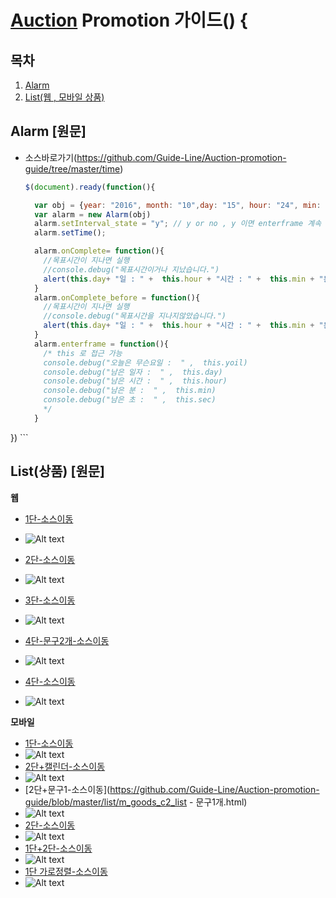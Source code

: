 
# [Auction](http://www.auction.co.kr) Promotion  가이드() {



## <a name='TOC'><a name='TOC'>목차</a>

  1. [Alarm](#alarm)
  1. [List(웹 , 모바일 상품)](#list)

  
 

## <a name='alarm'>Alarm</a> [원문]

  - 소스바로가기(https://github.com/Guide-Line/Auction-promotion-guide/tree/master/time)

   
    ```javascript
    $(document).ready(function(){
    
      var obj = {year: "2016", month: "10",day: "15", hour: "24", min: "00", sec: "00"}//목표시간 설정하기
      var alarm = new Alarm(obj)
      alarm.setInterval_state = "y"; // y or no , y 이면 enterframe 계속 실행
      alarm.setTime();
    
      alarm.onComplete= function(){
        //목표시간이 지나면 실행
        //console.debug("목표시간이거나 지났습니다.")
        alert(this.day+ "일 : " +  this.hour + "시간 : " +  this.min + "분 : "  +this.sec + "초")
      }
      alarm.onComplete_before = function(){
        //목표시간이 지나면 실행
        //console.debug("목표시간을 지나지않았습니다.")
        alert(this.day+ "일 : " +  this.hour + "시간 : " +  this.min + "분 : "  +this.sec + "초 남았습니다.")
      }
      alarm.enterframe = function(){
        /* this 로 접근 가능
        console.debug("오늘은 무슨요일 :  " ,  this.yoil)
        console.debug("남은 일자 :  " ,  this.day)
        console.debug("남은 시간 :  " ,  this.hour)
        console.debug("남은 분 :  " ,  this.min)
        console.debug("남은 초 :  " ,  this.sec)
        */        
      }  
  })
    ```

## <a name='list'>List(상품)</a> [원문]  


  **웹**
  - [1단-소스이동](https://github.com/Guide-Line/Auction-promotion-guide/blob/master/list/goods_c1_list.html)
  - ![Alt text](/img/1.jpg)  

  - [2단-소스이동](https://github.com/Guide-Line/Auction-promotion-guide/blob/master/list/goods_c2_list.html)
  - ![Alt text](/img/2.jpg)
  - [3단-소스이동](https://github.com/Guide-Line/Auction-promotion-guide/blob/master/list/goods_c3_list.html)
  - ![Alt text](/img/3.jpg)
  - [4단-문구2개-소스이동](https://github.com/Guide-Line/Auction-promotion-guide/blob/master/list/goods_c4_list-문구2개.html)
  - ![Alt text](/img/4.jpg)
  - [4단-소스이동](https://github.com/Guide-Line/Auction-promotion-guide/blob/master/list/goods_c4_list.html)
  - ![Alt text](/img/5.jpg)

**모바일**
  - [1단-소스이동](https://github.com/Guide-Line/Auction-promotion-guide/blob/master/list/m_goods_c1_list.html)
  - ![Alt text](/img/m1.jpg)   
  - [2단+캘린더-소스이동](https://github.com/Guide-Line/Auction-promotion-guide/blob/master/list/m_goods_c1_list_calendar.html)
  - ![Alt text](/img/m2.jpg)   
  - [2단+문구1-소스이동](https://github.com/Guide-Line/Auction-promotion-guide/blob/master/list/m_goods_c2_list - 문구1개.html)
  - ![Alt text](/img/m3.jpg)   
  - [2단-소스이동](https://github.com/Guide-Line/Auction-promotion-guide/blob/master/list/m_goods_c2_list.html)  
  - ![Alt text](/img/m4.jpg)   
  - [1단+2단-소스이동](https://github.com/Guide-Line/Auction-promotion-guide/blob/master/list/m_goods_list.html)  
  - ![Alt text](/img/m5.jpg)   
  - [1단 가로정렬-소스이동](https://github.com/Guide-Line/Auction-promotion-guide/blob/master/list/m_goods_r1_list.html)
  - ![Alt text](/img/m6.jpg)   
 

